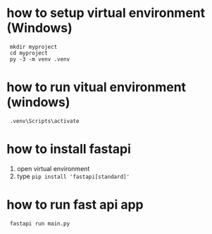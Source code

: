 # how to setup virtual environment (Windows)

```
 mkdir myproject
 cd myproject
 py -3 -m venv .venv
```


# how to run vitual environment (windows)

```
 .venv\Scripts\activate
```

# how to install fastapi

1. open virtual environment
2. type ``` pip install 'fastapi[standard]' ```

# how to run fast api app
```
 fastapi run main.py
```
